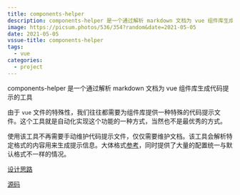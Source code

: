 ```yaml
---
title: components-helper
description: components-helper 是一个通过解析 markdown 文档为 vue 组件库生成代码提示的工具
image: https://picsum.photos/536/354?random&date=2021-05-05
date: 2021-05-05
vssue-title: components-helper
tags:
  - vue
categories:
  - project
---
```


components-helper 是一个通过解析 markdown 文档为 vue 组件库生成代码提示的工具

<!-- more -->

由于 `vue` 文件的特殊性，我们往往都需要为组件库提供一种特殊的代码提示文件。这个工具就是自动化实现这个功能的一种方式，当然也不是最优秀的方式。

使用该工具不再需要手动维护代码提示文件，仅仅需要维护文档。该工具会解析特定格式的内容用来生成提示信息。大体格式[参考](https://github.com/tolking/components-helper/tree/main/test)，同时提供了大量的配置统一与默认格式不一样的情况。

[设计思路](../posts/components-helper)

[源码](https://github.com/tolking/components-helper)
